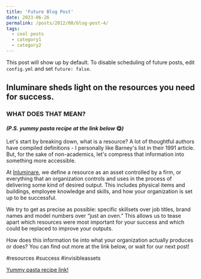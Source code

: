 ```yaml
---
title: 'Future Blog Post'
date: 2023-06-26
permalink: /posts/2012/08/blog-post-4/
tags:
  - cool posts
  - category1
  - category2
---
```


This post will show up by default. To disable scheduling of future posts, edit `config.yml` and set `future: false`. 

## Inluminare sheds light on the resources you need for success. 

### WHAT DOES THAT MEAN?

#### *(P.S. yummy pasta recipe at the link below* 😋*)*

Let's start by breaking down, what is a resource? A lot of thoughtful authors have compiled definitions - I personally like Barney's list in their 1991 article. But, for the sake of non-academics, let's compress that information into something more accessible.

At [Inluminare](https://inluminare.co/), we define a resource as an asset controlled by a firm, or everything that an organization controls and uses in the process of delivering some kind of desired output. This includes physical items and buildings, employee knowledge and skills, and how your organization is set up to be successful.

We try to get as precise as possible: specific skillsets over job titles, brand names and model numbers over “just an oven.” This allows us to tease apart which resources were most important for your success and which could be replaced to improve your outputs.

How does this information tie into what your organization actually produces or does? You can find out more at the link below, or wait for our next post!

#resources #success #invisibleassets

[Yummy pasta recipe link!](https://cooking.nytimes.com/recipes/1015178-marcella-hazans-tomato-sauce)
